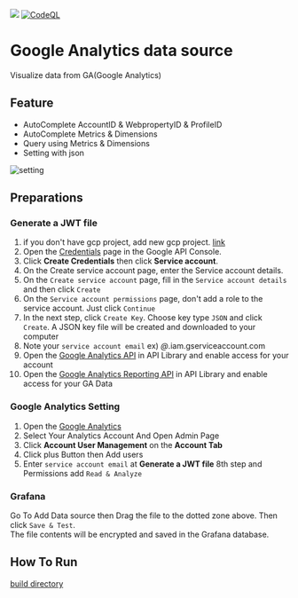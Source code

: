![](https://img.shields.io/github/v/release/blackcowmoo/Grafana-Google-Analytics-DataSource?style=plastic) [![CodeQL](https://github.com/blackcowmoo/Grafana-Google-Analytics-DataSource/actions/workflows/codeql-analysis.yml/badge.svg)](https://github.com/blackcowmoo/Grafana-Google-Analytics-DataSource/actions/workflows/codeql-analysis.yml)
# Google Analytics data source

Visualize data from GA(Google Analytics)

## Feature
- AutoComplete AccountID & WebpropertyID & ProfileID
- AutoComplete Metrics & Dimensions
- Query using Metrics & Dimensions
- Setting with json

![setting](https://github.com/blackcowmoo/Grafana-Google-Analytics-DataSource/blob/feature/frontend/mulit-matric-and-dimension/src/img/query.png?raw=true)

## Preparations
### Generate a JWT file

1.  if you don't have gcp project, add new gcp project. [link](https://cloud.google.com/resource-manager/docs/creating-managing-projects#console)
2.  Open the [Credentials](https://console.developers.google.com/apis/credentials) page in the Google API Console.
3.  Click **Create Credentials** then click **Service account**.
4.  On the Create service account page, enter the Service account details.
5.  On the `Create service account` page, fill in the `Service account details` and then click `Create`
6.  On the `Service account permissions` page, don't add a role to the service account. Just click `Continue`
7.  In the next step, click `Create Key`. Choose key type `JSON` and click `Create`. A JSON key file will be created and downloaded to your computer
8.  Note your `service account email` ex) *@*.iam.gserviceaccount.com
9.  Open the [Google Analytics API](https://console.cloud.google.com/apis/library/analytics.googleapis.com)  in API Library and enable access for your account
10. Open the [Google Analytics Reporting API](https://console.cloud.google.com/marketplace/product/google/analyticsreporting.googleapis.com?q=search&referrer=search&project=composed-apogee-307906)  in API Library and enable access for your GA Data

### Google Analytics Setting

1. Open the [Google Analytics](https://analytics.google.com/)
2. Select Your Analytics Account And Open Admin Page
3. Click **Account User Management** on the **Account Tab**
4. Click plus Button then Add users
5. Enter `service account email` at **Generate a JWT file** 8th step and Permissions add `Read & Analyze`

### Grafana
Go To Add Data source then Drag the file to the dotted zone above. Then click `Save & Test`.   
The file contents will be encrypted and saved in the Grafana database.

## How To Run
[build directory](https://github.com/blackcowmoo/Grafana-Google-Analytics-DataSource/tree/master/build)
